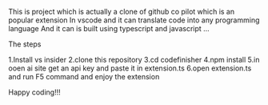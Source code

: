 This is project which is actually a clone of github co pilot which is an popular extension 
In vscode and it can translate code into any programming language
And it can is built using typescript and javascript ...


The steps

1.Install vs insider
2.clone this repository 
3.cd codefinisher
4.npm install
5.in ooen ai site get an api key and paste it in extension.ts
6.open extension.ts and run F5 command and enjoy the extension

Happy coding!!!
